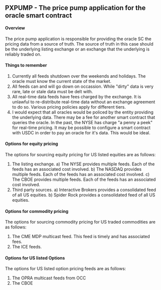 ## PXPUMP - The price pump application for the oracle smart contract

#### Overview
The price pump application is responsible for providing the oracle SC the pricing data from a source of truth.  The source
of truth in this case should be the underlying listing exchange or an exchange that the underlying is reliably traded on.

#### Things to remember
1) Currently all feeds shutdown over the weekends and holidays.  The oracle must know the current state of the market.
2) All feeds can and will go down on occassion.  While "dirty" data is very rare, late or stale data must be delt with.
3) All real-time data feeds have fees charged by the exchange.  It is unlawful to re-distribute real-time data without
an exchange agreement to do so.  Various pricing policies apply for different tiers.
4) I would expect that all oracles would be policed by the entity providing the underlying data.  There may be a fee
for another smart contract that queries the oracle.  In the past, the NYSE has charge "a penny a peek" for real-time pricing.  It may be possible to configure a smart contract with USDC in order to pay an oracle for it's data.  This would be ideal.

#### Options for equity pricing
The options for sourcing equity pricing for US listed equities are as follows:
1) The listing exchange.
    a) The NYSE provides multiple feeds.  Each of the feeds has an associated cost involved.
    b) The NASDAQ provides multiple feeds. Each of the feeds has an associated cost involved.
    c) The CBOE provides multiple feeds. Each of the feeds has an associated cost involved.
2) Third party sources.
    a) Interactive Brokers provides a consolidated feed of all US equities.
    b) Spider Rock provides a consolidated feed of all US equities.

#### Options for commodity pricing
The options for sourcing commodity pricing for US traded commodities are as follows:
1) The CME MDP multicast feed.  This feed is timely and has associated fees.
2) The ICE feeds.

#### Options for US listed Options
The options for US listed option pricing feeds are as follows:
1) The OPRA multicast feeds from OCC
2) The CBOE
